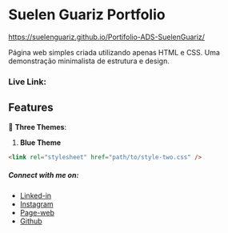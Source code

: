 # Suelen Guariz Portfolio

 https://suelenguariz.github.io/Portifolio-ADS-SuelenGuariz/

Página web simples criada utilizando apenas HTML e CSS. Uma demonstração minimalista de estrutura e design.

### Live Link: 

## Features

🎨 **Three Themes**:

1. **Blue Theme**


```html
<link rel="stylesheet" href="path/to/style-two.css" />
```


##### Connect with me on:

- [Linked-in](https://www.linkedin.com/in/suelen-guariz/)
- [Instagram](https://www.instagram.com/revolutionmotos/)
- [Page-web](https://suelenguarizads.my.canva.site/)
- [Github](https://github.com/SuelenGuariz)
